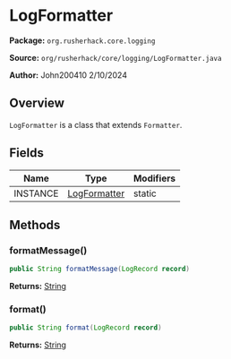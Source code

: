 # LogFormatter

**Package:** `org.rusherhack.core.logging`

**Source:** `org/rusherhack/core/logging/LogFormatter.java`

**Author:** John200410 2/10/2024



## Overview

`LogFormatter` is a class that extends `Formatter`.

## Fields

| Name | Type | Modifiers |
|------|------|----------|
| INSTANCE | [LogFormatter](/core/logging/LogFormatter.md) | static |


## Methods

### formatMessage()

```java
public String formatMessage(LogRecord record)
```

**Returns:** [String](https://docs.oracle.com/en/java/javase/21/docs/api/java.base/java/lang/String.html)

### format()

```java
public String format(LogRecord record)
```

**Returns:** [String](https://docs.oracle.com/en/java/javase/21/docs/api/java.base/java/lang/String.html)

